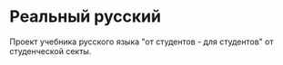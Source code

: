 # Реальный русский
Проект учебника русского языка "от студентов - для студентов" от студенческой секты.
